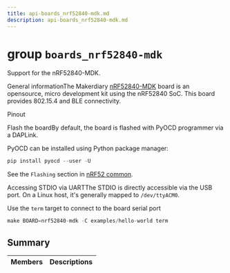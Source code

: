 ```yaml
---
title: api-boards_nrf52840-mdk.md
description: api-boards_nrf52840-mdk.md
---
```

# group `boards_nrf52840-mdk` 

Support for the nRF52840-MDK.

General informationThe Makerdiary [nRF52840-MDK](https://github.com/makerdiary/nrf52840-mdk) board is an opensource, micro development kit using the nRF52840 SoC. This board provides 802.15.4 and BLE connectivity.

Pinout

Flash the boardBy default, the board is flashed with PyOCD programmer via a DAPLink.

PyOCD can be installed using Python package manager: 
```cpp
pip install pyocd --user -U
```

See the `Flashing` section in [nRF52 common](./doc/starlight-docs/src/content/docs/apidoc/api-undefined.md#group__boards__common__nrf52).

Accessing STDIO via UARTThe STDIO is directly accessible via the USB port. On a Linux host, it's generally mapped to `/dev/ttyACM0`.

Use the `term` target to connect to the board serial port
```cpp
make BOARD=nrf52840-mdk -C examples/hello-world term
```

## Summary

 Members                        | Descriptions                                
--------------------------------|---------------------------------------------

